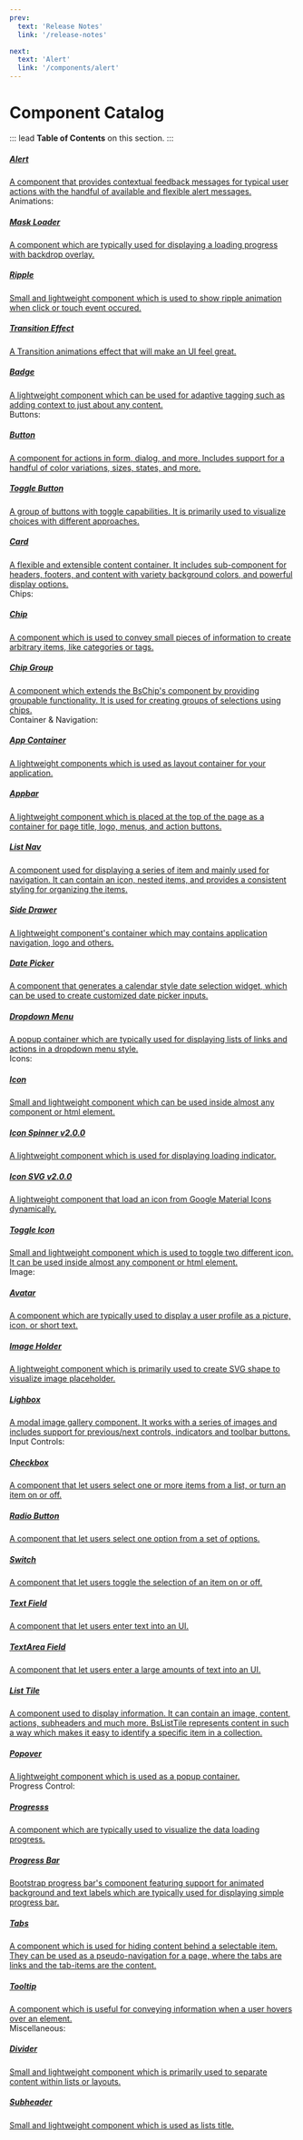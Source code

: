 ```yaml
---
prev:
  text: 'Release Notes'
  link: '/release-notes'

next:
  text: 'Alert'
  link: '/components/alert'
---
```


# Component Catalog

::: lead
**Table of Contents** on this section.
:::

<div class="list-group md-shadow mt-4">
  <a href="alert" class="list-group-item list-group-item-action">
    <h5>Alert</h5>
    <div class="mt-2 mb-1">
    A component that provides contextual feedback messages for typical user actions with 
    the handful of available and flexible alert messages.
    </div>
  </a>
  <div class="list-group-item">
    <div class="h5 mb-4">Animations:</div>
    <div class="list-group">
      <a href="/components/animations/mask-loader" class="list-group-item list-group-item-action">
        <h5>Mask Loader</h5>
        <div class="mt-2 mb-1">
        A component which are typically used for displaying a loading progress with backdrop overlay.
        </div>
      </a>
      <a href="/components/animations/ripple" class="list-group-item list-group-item-action">
        <h5>Ripple</h5>
        <div class="mt-2 mb-1">
        Small and lightweight component which is used to show ripple animation when click or touch 
        event occured.
        </div>
      </a>
      <a href="/components/animations/transition-effect" class="list-group-item list-group-item-action">
        <h5>Transition Effect</h5>
        <div class="mt-2 mb-1">
        A Transition animations effect that will make an UI feel great.
        </div>
      </a>
    </div>
  </div>
  <a href="badge" class="list-group-item list-group-item-action">
    <h5>Badge</h5>
    <div class="mt-2 mb-1">
    A lightweight component which can be used for adaptive tagging such as adding context 
    to just about any content.
    </div>
  </a>
  <div class="list-group-item">
    <div class="h5 mb-4">Buttons:</div>
    <div class="list-group">
      <a href="/components/buttons/button" class="list-group-item list-group-item-action">
        <h5>Button</h5>
        <div class="mt-2 mb-1">
        A component for actions in form, dialog, and more. Includes support for a handful of 
        color variations, sizes, states, and more.
        </div>
      </a>
      <a href="/components/buttons/toggle-button" class="list-group-item list-group-item-action">
        <h5>Toggle Button</h5>
        <div class="mt-2 mb-1">
        A group of buttons with toggle capabilities. It is primarily used to visualize 
        choices with different approaches.
        </div>
      </a>
    </div>
  </div>
  <a href="card" class="list-group-item list-group-item-action">
    <h5>Card</h5>
    <div class="mt-2 mb-1">
    A flexible and extensible content container. It includes sub-component for headers, 
    footers, and content with variety background colors, and powerful display options.
    </div>
  </a>
  <div class="list-group-item">
    <div class="h5 mb-4">Chips:</div>
    <div class="list-group">
      <a href="/components/chips/chip" class="list-group-item list-group-item-action">
        <h5>Chip</h5>
        <div class="mt-2 mb-1">
        A component which is used to convey small pieces of information to create arbitrary items, 
        like categories or tags.
        </div>
      </a>
      <a href="/components/chips/chip-group" class="list-group-item list-group-item-action">
        <h5>Chip Group</h5>
        <div class="mt-2 mb-1">
        A component which extends the <span class="fw-semibold">BsChip</span>'s component by 
        providing groupable functionality. It is used for creating groups of selections using chips.
        </div>
      </a>
    </div>
  </div>
  <div class="list-group-item">
    <div class="h5 mb-4">Container & Navigation:</div>
    <div class="list-group">
      <a href="/components/navigation/container" class="list-group-item list-group-item-action">
        <h5>App Container</h5>
        <div class="mt-2 mb-1">
        A lightweight components which is used as layout container for your application.
        </div>
      </a>
      <a href="/components/navigation/appbar" class="list-group-item list-group-item-action">
        <h5>Appbar</h5>
        <div class="mt-2 mb-1">
        A lightweight component which is placed at the top of the page as a container for page 
        title, logo, menus, and action buttons.
        </div>
      </a>
      <a href="/components/navigation/list-nav" class="list-group-item list-group-item-action">
        <h5>List Nav</h5>
        <div class="mt-2 mb-1">
        A component used for displaying a series of item and mainly used for navigation. 
        It can contain an icon, nested items, and provides a consistent styling for organizing the items.
        </div>
      </a>
      <a href="/components/navigation/side-drawer" class="list-group-item list-group-item-action">
        <h5>Side Drawer</h5>
        <div class="mt-2 mb-1">
        A lightweight component's container which may contains application navigation, logo and others.
        </div>
      </a>
    </div>
  </div>
  <a href="datetime-picker" class="list-group-item list-group-item-action">
    <h5>Date Picker</h5>
    <div class="mt-2 mb-1">
    A component that generates a calendar style date selection widget, which 
    can be used to create customized date picker inputs.
    </div>
  </a>
  <a href="dropdown-menu" class="list-group-item list-group-item-action">
    <h5>Dropdown Menu</h5>
    <div class="mt-2 mb-1">
    A popup container which are typically used for displaying lists of links and 
    actions in a dropdown menu style.
    </div>
  </a>
  <div class="list-group-item">
    <div class="h5 mb-4">Icons:</div>
    <div class="list-group">
      <a href="/components/icons/icon" class="list-group-item list-group-item-action">
        <h5>Icon</h5>
        <div class="mt-2 mb-1">
        Small and lightweight component which can be used inside almost any component or html element.
        </div>
      </a>
      <a href="/components/icons/icon-spinner" class="list-group-item list-group-item-action">
        <h5>
        Icon Spinner 
        <BsBadge color="info" class="ms-2" style="--bs-badge-font-size: .7rem">v2.0.0</BsBadge>
        </h5>
        <div class="mt-2 mb-1">
        A lightweight component which is used for displaying loading indicator.
        </div>
      </a>
      <a href="/components/icons/icon-svg" class="list-group-item list-group-item-action">
        <h5>
        Icon SVG 
        <BsBadge color="info" class="ms-2" style="--bs-badge-font-size: .7rem">v2.0.0</BsBadge>
        </h5>
        <div class="mt-2 mb-1">
        A lightweight component that load an icon from Google Material Icons dynamically.
        </div>
      </a>
      <a href="/components/icons/toggle-icon" class="list-group-item list-group-item-action">
        <h5>Toggle Icon</h5>
        <div class="mt-2 mb-1">
        Small and lightweight component which is used to toggle two different icon. It can be 
        used inside almost any component or html element.
        </div>
      </a>
    </div>
  </div>
  <div class="list-group-item">
    <div class="h5 mb-4">Image:</div>
    <div class="list-group">
      <a href="/components/image/avatar" class="list-group-item list-group-item-action">
        <h5>Avatar</h5>
        <div class="mt-2 mb-1">
        A component which are typically used to display a user profile as a picture, icon, 
        or short text. 
        </div>
      </a>
      <a href="/components/image/image-holder" class="list-group-item list-group-item-action">
        <h5>Image Holder</h5>
        <div class="mt-2 mb-1">
        A lightweight component which is primarily used to create SVG shape to visualize 
        image placeholder.
        </div>
      </a>
      <a href="/components/image/lightbox" class="list-group-item list-group-item-action">
        <h5>Lighbox</h5>
        <div class="mt-2 mb-1">
        A modal image gallery component. It works with a series of images and includes support 
        for previous/next controls, indicators and toolbar buttons.
        </div>
      </a>
    </div>
  </div>
  <div class="list-group-item">
    <div class="h5 mb-4">Input Controls:</div>
    <div class="list-group">
      <a href="/components/input/checkbox" class="list-group-item list-group-item-action">
        <h5>Checkbox</h5>
        <div class="mt-2 mb-1">
        A component that let users select one or more items from a list, or turn an item on or off.
        </div>
      </a>
      <a href="/components/input/radio" class="list-group-item list-group-item-action">
        <h5>Radio Button</h5>
        <div class="mt-2 mb-1">
        A component that let users select one option from a set of options.
        </div>
      </a>
      <a href="/components/input/switch" class="list-group-item list-group-item-action">
        <h5>Switch</h5>
        <div class="mt-2 mb-1">
        A component that let users toggle the selection of an item on or off.
        </div>
      </a>
      <a href="/components/input/textfield" class="list-group-item list-group-item-action">
        <h5>Text Field</h5>
        <div class="mt-2 mb-1">
        A component that let users enter text into an UI.
        </div>
      </a>
      <a href="/components/input/textarea" class="list-group-item list-group-item-action">
        <h5>TextArea Field</h5>
        <div class="mt-2 mb-1">
        A component that let users enter a large amounts of text into an UI. 
        </div>
      </a>
    </div>
  </div>
  <a href="list-tile" class="list-group-item list-group-item-action">
    <h5>List Tile</h5>
    <div class="mt-2 mb-1">
    A component used to display information. It can contain an image, content, 
    actions, subheaders and much more. BsListTile represents content in such a way 
    which makes it easy to identify a specific item in a collection.
    </div>
  </a>
  <a href="popover" class="list-group-item list-group-item-action">
    <h5>Popover</h5>
    <div class="mt-2 mb-1">
    A lightweight component which is used as a popup container.
    </div>
  </a>
  <div class="list-group-item">
    <div class="h5 mb-4">Progress Control:</div>
    <div class="list-group">
      <a href="/components/progress-controls/progress" class="list-group-item list-group-item-action">
        <h5>Progresss</h5>
        <div class="mt-2 mb-1">
        A component which are typically used to visualize the data loading progress.
        </div>
      </a>
      <a href="/components/progress-controls/progressbar" class="list-group-item list-group-item-action">
        <h5>Progress Bar</h5>
        <div class="mt-2 mb-1">
        Bootstrap progress bar's component featuring support for animated background 
        and text labels which are typically used for displaying simple progress bar.
        </div>
      </a>
    </div>
  </div>
  <a href="tabs" class="list-group-item list-group-item-action">
    <h5>Tabs</h5>
    <div class="mt-2 mb-1">
    A component which is used for hiding content behind a selectable item. They can 
    be used as a pseudo-navigation for a page, where the tabs are links and the 
    tab-items are the content.
    </div>
  </a>
  <a href="tooltip" class="list-group-item list-group-item-action">
    <h5>Tooltip</h5>
    <div class="mt-2 mb-1">
    A component which is useful for conveying information when a user hovers over 
    an element.
    </div>
  </a>
  <div class="list-group-item">
    <div class="h5 mb-4">Miscellaneous:</div>
    <div class="list-group">
      <a href="/components/others/divider" class="list-group-item list-group-item-action">
        <h5>Divider</h5>
        <div class="mt-2 mb-1">
        Small and lightweight component which is primarily used to separate content within lists or layouts.
        </div>
      </a>
      <a href="/components/others/subheader" class="list-group-item list-group-item-action">
        <h5>Subheader</h5>
        <div class="mt-2 mb-1">
        Small and lightweight component which is used as lists title.
        </div>
      </a>
    </div>
  </div>
</div>
